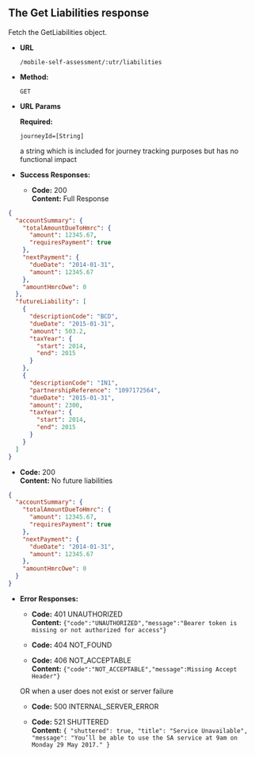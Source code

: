 The Get Liabilities response
----
  Fetch the GetLiabilities object.
  
* **URL**

  `/mobile-self-assessment/:utr/liabilities` 

* **Method:**
  
  `GET`
  
*  **URL Params**

   **Required:**
  
   `journeyId=[String]`
  
   a string which is included for journey tracking purposes but has no functional impact
  
* **Success Responses:**

  * **Code:** 200 <br />
    **Content:** Full Response

```json
{
  "accountSummary": {
    "totalAmountDueToHmrc": {
      "amount": 12345.67,
      "requiresPayment": true
    },
    "nextPayment": {
      "dueDate": "2014-01-31",
      "amount": 12345.67
    },
    "amountHmrcOwe": 0
  },
  "futureLiability": [
    {
      "descriptionCode": "BCD",
      "dueDate": "2015-01-31",
      "amount": 503.2,
      "taxYear": {
        "start": 2014,
        "end": 2015
      }
    },
    {
      "descriptionCode": "IN1",
      "partnershipReference": "1097172564",
      "dueDate": "2015-01-31",
      "amount": 2300,
      "taxYear": {
        "start": 2014,
        "end": 2015
      }
    }
  ]
}
```

 * **Code:** 200 <br />
    **Content:** No future liabilities

```json
{
  "accountSummary": {
    "totalAmountDueToHmrc": {
      "amount": 12345.67,
      "requiresPayment": true
    },
    "nextPayment": {
      "dueDate": "2014-01-31",
      "amount": 12345.67
    },
    "amountHmrcOwe": 0
  }
}
```
    
* **Error Responses:**

  * **Code:** 401 UNAUTHORIZED <br/>
    **Content:** `{"code":"UNAUTHORIZED","message":"Bearer token is missing or not authorized for access"}`
  
  * **Code:** 404 NOT_FOUND <br/>
    
  * **Code:** 406 NOT_ACCEPTABLE <br/>
    **Content:** `{"code":"NOT_ACCEPTABLE","message":Missing Accept Header"}`

  OR when a user does not exist or server failure

  * **Code:** 500 INTERNAL_SERVER_ERROR <br/>
  
  * **Code:** 521 SHUTTERED <br/>
  **Content:** ```{
  "shuttered": true,
  "title": "Service Unavailable",
  "message": "You’ll be able to use the SA service at 9am on Monday 29 May 2017."
}```



